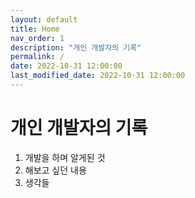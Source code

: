 ```yaml
---
layout: default
title: Home
nav_order: 1
description: "개인 개발자의 기록"
permalink: /
date: 2022-10-31 12:00:00
last_modified_date: 2022-10-31 12:00:00
---
```


# 개인 개발자의 기록

1. 개발을 하며 알게된 것
2. 해보고 싶던 내용
3. 생각들

